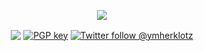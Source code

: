 <p align="center"><img align="center" src="https://github-readme-stats.vercel.app/api?username=ymherklotz&show_icons=true&theme=vue&include_all_commits=true" /></p>

<p align="center">
<a href="https://yannherklotz.com"><img align="center" src="https://img.shields.io/badge/blog-yannherklotz.com-00c266" /></a>
<a href="https://yannherklotz.com/docs/yannherklotz.gpg"><img alt="PGP key" align="center" src="https://img.shields.io/badge/pgp-0x61AF7535897E42B0-00c266" /></a>
<a href="https://twitter.com/@ymherklotz"><img alt="Twitter follow @ymherklotz" align="center" src="https://img.shields.io/twitter/follow/ymherklotz?label=%40ymherklotz&logoColor=00c266&style=social" /></a>
</p>
